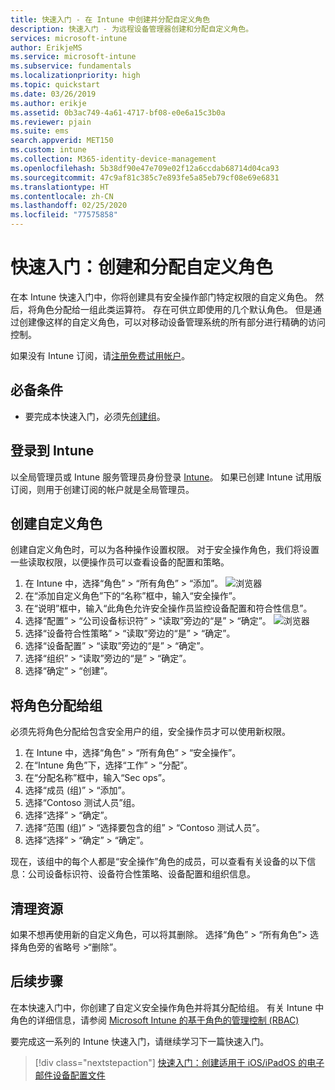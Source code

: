 ```yaml
---
title: 快速入门 - 在 Intune 中创建并分配自定义角色
description: 快速入门 - 为远程设备管理器创建和分配自定义角色。
services: microsoft-intune
author: ErikjeMS
ms.service: microsoft-intune
ms.subservice: fundamentals
ms.localizationpriority: high
ms.topic: quickstart
ms.date: 03/26/2019
ms.author: erikje
ms.assetid: 0b3ac749-4a61-4717-bf08-e0e6a15c3b0a
ms.reviewer: pjain
ms.suite: ems
search.appverid: MET150
ms.custom: intune
ms.collection: M365-identity-device-management
ms.openlocfilehash: 5b38df90e47e709e02f12a6ccdab68714d04ca93
ms.sourcegitcommit: 47c9af81c385c7e893fe5a85eb79cf08e69e6831
ms.translationtype: HT
ms.contentlocale: zh-CN
ms.lasthandoff: 02/25/2020
ms.locfileid: "77575858"
---
```

# <a name="quickstart-create-and-assign-a-custom-role"></a>快速入门：创建和分配自定义角色

在本 Intune 快速入门中，你将创建具有安全操作部门特定权限的自定义角色。 然后，将角色分配给一组此类运算符。 存在可供立即使用的几个默认角色。 但是通过创建像这样的自定义角色，可以对移动设备管理系统的所有部分进行精确的访问控制。

如果没有 Intune 订阅，请[注册免费试用帐户](free-trial-sign-up.md)。

## <a name="prerequisites"></a>必备条件

- 要完成本快速入门，必须先[创建组](quickstart-create-group.md)。

## <a name="sign-in-to-intune"></a>登录到 Intune

以全局管理员或 Intune 服务管理员身份登录 [Intune](https://aka.ms/intuneportal)。 如果已创建 Intune 试用版订阅，则用于创建订阅的帐户就是全局管理员。

## <a name="create-a-custom-role"></a>创建自定义角色

创建自定义角色时，可以为各种操作设置权限。 对于安全操作角色，我们将设置一些读取权限，以便操作员可以查看设备的配置和策略。

1. 在 Intune 中，选择“角色” > “所有角色” > “添加”。
![浏览器](./media/quickstart-create-custom-role/add-custom-role.png)
2. 在“添加自定义角色”下的“名称”框中，输入“安全操作”。
3. 在“说明”框中，输入“此角色允许安全操作员监控设备配置和符合性信息”。
4. 选择“配置” > “公司设备标识符” > “读取”旁边的“是” > “确定”。
![浏览器](./media/quickstart-create-custom-role/corp-device-id-read.png)
5. 选择“设备符合性策略” > “读取”旁边的“是” > “确定”。
6. 选择“设备配置” > “读取”旁边的“是” > “确定”。
7. 选择“组织” > “读取”旁边的“是” > “确定”。
8. 选择“确定” > “创建”。

## <a name="assign-the-role-to-a-group"></a>将角色分配给组

必须先将角色分配给包含安全用户的组，安全操作员才可以使用新权限。

1. 在 Intune 中，选择“角色” > “所有角色” > “安全操作”。
2. 在“Intune 角色”下，选择“工作” > “分配”。
3. 在“分配名称”框中，输入“Sec ops”。
4. 选择“成员 (组)” > “添加”。
5. 选择“Contoso 测试人员”组。
6. 选择“选择” > “确定”。
7. 选择“范围 (组)” > “选择要包含的组” > “Contoso 测试人员”。
8. 选择“选择” > “确定” > “确定”。

现在，该组中的每个人都是“安全操作”角色的成员，可以查看有关设备的以下信息：公司设备标识符、设备符合性策略、设备配置和组织信息。

## <a name="clean-up-resources"></a>清理资源

如果不想再使用新的自定义角色，可以将其删除。 选择“角色” > “所有角色”> 选择角色旁的省略号 >“删除”。

## <a name="next-steps"></a>后续步骤

在本快速入门中，你创建了自定义安全操作角色并将其分配给组。 有关 Intune 中角色的详细信息，请参阅 [Microsoft Intune 的基于角色的管理控制 (RBAC)](role-based-access-control.md)

要完成这一系列的 Intune 快速入门，请继续学习下一篇快速入门。

> [!div class="nextstepaction"]
> [快速入门：创建适用于 iOS/iPadOS 的电子邮件设备配置文件](../configuration/quickstart-email-profile.md)
